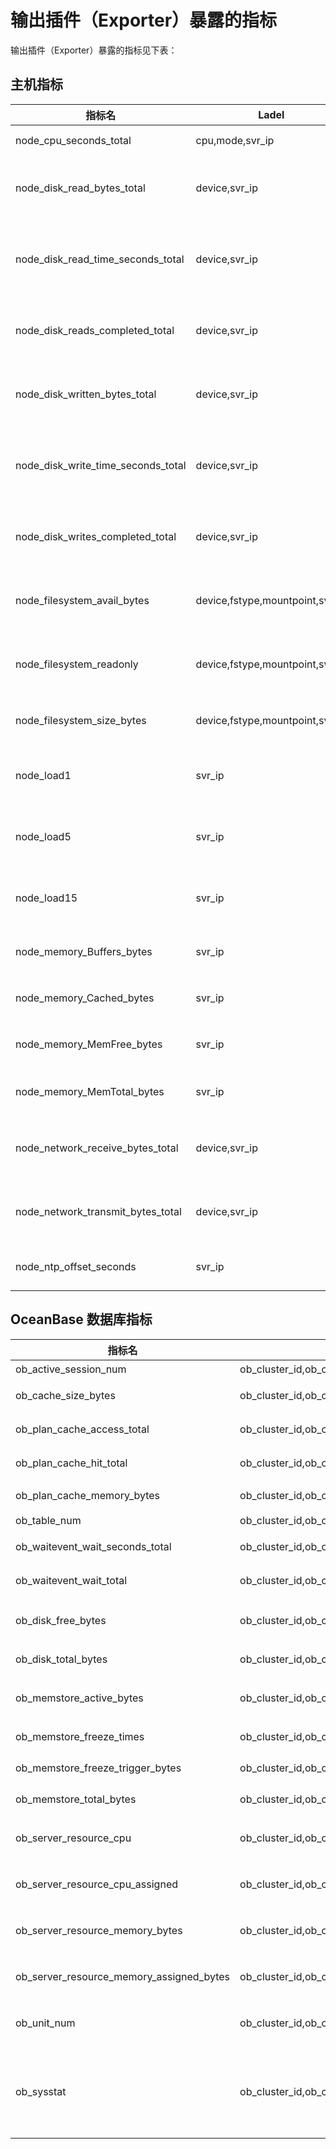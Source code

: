 # 输出插件（Exporter）暴露的指标

输出插件（Exporter）暴露的指标见下表：

## 主机指标

|                指标名                 |              Ladel              |      描述      |   类型    |
|------------------------------------|---------------------------------|--------------|---------|
| node_cpu_seconds_total             | cpu,mode,svr_ip                 | CPU 时间       | counter |
| node_disk_read_bytes_total         | device,svr_ip                   | 磁盘读取字节数      | counter |
| node_disk_read_time_seconds_total  | device,svr_ip                   | 磁盘读取消耗总时间    | counter |
| node_disk_reads_completed_total    | device,svr_ip                   | 磁盘读取完成次数     | counter |
| node_disk_written_bytes_total      | device,svr_ip                   | 磁盘写入字节数      | counter |
| node_disk_write_time_seconds_total | device,svr_ip                   | 磁盘写入消耗总时间    | counter |
| node_disk_writes_completed_total   | device,svr_ip                   | 磁盘写入完成次数     | counter |
| node_filesystem_avail_bytes        | device,fstype,mountpoint,svr_ip | 文件系统可用大小     | gauge   |
| node_filesystem_readonly           | device,fstype,mountpoint,svr_ip | 文件系统是否只读     | gauge   |
| node_filesystem_size_bytes         | device,fstype,mountpoint,svr_ip | 文件系统大小       | gauge   |
| node_load1                         | svr_ip                          | 1 分钟平均 load  | gauge   |
| node_load5                         | svr_ip                          | 5 分钟平均 load  | gauge   |
| node_load15                        | svr_ip                          | 15 分钟平均 load | gauge   |
| node_memory_Buffers_bytes          | svr_ip                          | 内存 buffer 大小 | gauge   |
| node_memory_Cached_bytes           | svr_ip                          | 内存 cache 大小  | gauge   |
| node_memory_MemFree_bytes          | svr_ip                          | 内存 free 大小   | gauge   |
| node_memory_MemTotal_bytes         | svr_ip                          | 内存总大小        | gauge   |
| node_network_receive_bytes_total   | device,svr_ip                   | 网络接受总字节数     | counter |
| node_network_transmit_bytes_total  | device,svr_ip                   | 网络发送总字节数     | counter |
| node_ntp_offset_seconds            | svr_ip                          | NTP 时钟偏移     | gauge   |

## OceanBase 数据库指标

|                   指标名                    |                               label                                |         含义         |                 类型                  |
|------------------------------------------|--------------------------------------------------------------------|--------------------|-------------------------------------|
| ob_active_session_num                    | ob_cluster_id,ob_cluster_name,obzone,svr_ip,tenant_name            | 活跃连接数              | gauge                               |
| ob_cache_size_bytes                      | ob_cluster_id,ob_cluster_name,obzone,svr_ip,tenant_name,cache_name | kvcache 大小         | gauge                               |
| ob_plan_cache_access_total               | ob_cluster_id,ob_cluster_name,obzone,svr_ip,tenant_name            | 执行计划访问次数           | counter                             |
| ob_plan_cache_hit_total                  | ob_cluster_id,ob_cluster_name,obzone,svr_ip,tenant_name            | 执行计划命中次数           | counter                             |
| ob_plan_cache_memory_bytes               | ob_cluster_id,ob_cluster_name,obzone,svr_ip,tenant_name            | plancache 大小       | gauge                               |
| ob_table_num                             | ob_cluster_id,ob_cluster_name,obzone,svr_ip,tenant_name            | 表数量                | gauge                               |
| ob_waitevent_wait_seconds_total          | ob_cluster_id,ob_cluster_name,obzone,svr_ip,tenant_name            | 等待事件总等待时间          | counter                             |
| ob_waitevent_wait_total                  | ob_cluster_id,ob_cluster_name,obzone,svr_ip,tenant_name            | 等待事件总等待次数          | counter                             |
| ob_disk_free_bytes                       | ob_cluster_id,ob_cluster_name,obzone,svr_ip                        | OceanBase 磁盘剩余大小   | gauge                               |
| ob_disk_total_bytes                      | ob_cluster_id,ob_cluster_name,obzone,svr_ip                        | OceanBase 磁盘总大小    | gauge                               |
| ob_memstore_active_bytes                 | ob_cluster_id,ob_cluster_name,obzone,svr_ip,tenant_name            | 活跃 MemStore 大小     | gauge                               |
| ob_memstore_freeze_times                 | ob_cluster_id,ob_cluster_name,obzone,svr_ip,tenant_name            | MemStore 冻结次数      | counter                             |
| ob_memstore_freeze_trigger_bytes         | ob_cluster_id,ob_cluster_name,obzone,svr_ip,tenant_name            | MemStore 冻结阈值      | gauge                               |
| ob_memstore_total_bytes                  | ob_cluster_id,ob_cluster_name,obzone,svr_ip,tenant_name            | MemStore 总大小       | gauge                               |
| ob_server_resource_cpu                   | ob_cluster_id,ob_cluster_name,obzone,svr_ip                        | OBServer 节点可用 CPU 数  | gauge                               |
| ob_server_resource_cpu_assigned          | ob_cluster_id,ob_cluster_name,obzone,svr_ip                        | OBServer 节点已分配 CPU 数 | gauge                               |
| ob_server_resource_memory_bytes          | ob_cluster_id,ob_cluster_name,obzone,svr_ip                        | OBServer 节点可用内存大小    | gauge                               |
| ob_server_resource_memory_assigned_bytes | ob_cluster_id,ob_cluster_name,obzone,svr_ip                        | OBServer 节点已分配内存大小   | gauge                               |
| ob_unit_num                              | ob_cluster_id,ob_cluster_name,obzone,svr_ip                        | OBServer 节点Unit 数量   | gauge                               |
| ob_sysstat                               | ob_cluster_id,ob_cluster_name,obzone,svr_ip,tenant_name,stat_id    | OceanBase 内部统计项    | 不同的 stat_id，ob_sysstat 不相同，参考对应部分解释 |
